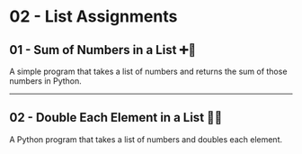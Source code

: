 # 02 - List Assignments

## 01 - Sum of Numbers in a List ➕🔢
A simple program that takes a list of numbers and returns the sum of those numbers in Python.

---

## 02 - Double Each Element in a List 🔄🔢  
A Python program that takes a list of numbers and doubles each element.   



